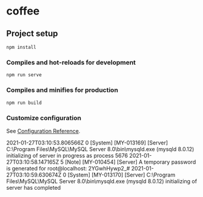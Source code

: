 # coffee

## Project setup
```
npm install
```

### Compiles and hot-reloads for development
```
npm run serve
```

### Compiles and minifies for production
```
npm run build
```

### Customize configuration
See [Configuration Reference](https://cli.vuejs.org/config/).



2021-01-27T03:10:53.806566Z 0 [System] [MY-013169] [Server] C:\Program Files\MySQL\MySQL Server 8.0\bin\mysqld.exe (mysqld 8.0.12) initializing of server in progress as process 5676
2021-01-27T03:10:58.147165Z 5 [Note] [MY-010454] [Server] A temporary password is generated for root@localhost: 2YGwhHywp2_#
2021-01-27T03:10:59.630674Z 0 [System] [MY-013170] [Server] C:\Program Files\MySQL\MySQL Server 8.0\bin\mysqld.exe (mysqld 8.0.12) initializing of server has completed